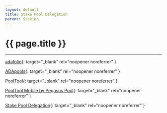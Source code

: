 ```yaml
---
layout: default
title: Stake Pool Delegation
parent: Staking
---
```


# {{ page.title }}

---

[adafolio](https://adafolio.com/){: target="_blank" rel="noopener noreferrer" }

[ADApools](https://adapools.org/){: target="_blank" rel="noopener noreferrer" }

[PoolTool](https://pooltool.io/){: target="_blank" rel="noopener noreferrer" }

[PoolTool Mobile by Pegasus Pool](https://pegasuspool.info/mobile){: target="_blank" rel="noopener noreferrer" }

[Stake Pool Delegation](https://cardano.org/stake-pool-delegation/){: target="_blank" rel="noopener noreferrer" }
